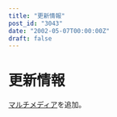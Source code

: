 ```yaml
---
title: "更新情報"
post_id: "3043"
date: "2002-05-07T00:00:00Z"
draft: false
---
```


# 更新情報

[マルチメディア](/category/products/musics)を追加。
